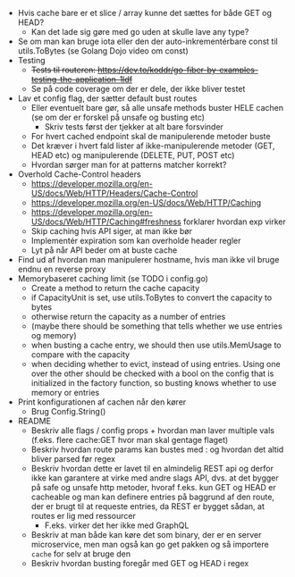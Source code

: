 * Hvis cache bare er et slice / array kunne det sættes for både GET og HEAD?
  * Kan det lade sig gøre med go uden at skulle lave any type?
* Se om man kan bruge iota eller den der auto-inkrementérbare const til utils.ToBytes (se Golang Dojo video om const)
* Testing
  * ~~Tests til routeren: https://dev.to/koddr/go-fiber-by-examples-testing-the-application-1ldf~~
  * Se på code coverage om der er dele, der ikke bliver testet
* Lav et config flag, der sætter default bust routes
  * Eller eventuelt bare gør, så alle unsafe methods buster HELE cachen (se om der er forskel på unsafe og busting etc)
    * Skriv tests først der tjekker at alt bare forsvinder
  * For hvert cached endpoint skal de manipulerende metoder buste
  * Det kræver i hvert fald lister af ikke-manipulerende metoder (GET, HEAD etc) og manipulerende (DELETE, PUT, POST etc)
  * Hvordan sørger man for at patterns matcher korrekt?
* Overhold Cache-Control headers
  * https://developer.mozilla.org/en-US/docs/Web/HTTP/Headers/Cache-Control
  * https://developer.mozilla.org/en-US/docs/Web/HTTP/Caching
  * https://developer.mozilla.org/en-US/docs/Web/HTTP/Caching#freshness forklarer hvordan exp virker
  * Skip caching hvis API siger, at man ikke bør
  * Implementér expiration som kan overholde header regler
  * Lyt på når API beder om at buste cache
* Find ud af hvordan man manipulerer hostname, hvis man ikke vil bruge endnu en reverse proxy
* Memorybaseret caching limit (se TODO i config.go)
  * Create a method to return the cache capacity
  * if CapacityUnit is set, use utils.ToBytes to convert the capacity to bytes
  * otherwise return the capacity as a number of entries
  * (maybe there should be something that tells whether we use entries og memory)
  * when busting a cache entry, we should then use utils.MemUsage to compare with the capacity
  * when deciding whether to evict, instead of using entries. Using one over the other should be checked with a bool on the config that is initialized in the factory function, so busting knows whether to use memory or entries
* Print konfigurationen af cachen når den kører
  * Brug Config.String()
* README
  * Beskriv alle flags / config props + hvordan man laver multiple vals (f.eks. flere cache:GET hvor man skal gentage flaget)
  * Beskriv hvordan route params kan bustes med : og hvordan det altid bliver parsed før regex
  * Beskriv hvordan dette er lavet til en almindelig REST api og derfor ikke kan garantere at virke med andre slags API, dvs. at det bygger på safe og unsafe http metoder, hvoraf f.eks. kun GET og HEAD er cacheable og man kan definere entries på baggrund af den route, der er brugt til at requeste entries, da REST er bygget sådan, at routes er lig med ressourcer
    * F.eks. virker det her ikke med GraphQL
  * Beskriv at man både kan køre det som binary, der er en server microservice, men man også kan go get pakken og så importere `cache` for selv at bruge den
  * Beskriv hvordan busting foregår med GET og HEAD i regex
